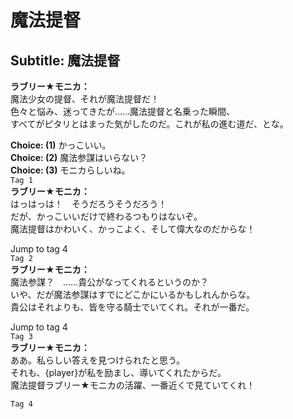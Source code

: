 # 魔法提督

  
## Subtitle: 魔法提督
  
**ラブリー★モニカ：**  
魔法少女の提督、それが魔法提督だ！  
色々と悩み、迷ってきたが……魔法提督と名乗った瞬間、  
すべてがピタリとはまった気がしたのだ。これが私の進む道だ、とな。  
  
**Choice: (1)**  かっこいい。  
**Choice: (2)**  魔法参謀はいらない？  
**Choice: (3)**  モニカらしいね。  
`Tag 1`  
**ラブリー★モニカ：**  
はっはっは！　そうだろうそうだろう！  
だが、かっこいいだけで終わるつもりはないぞ。  
魔法提督はかわいく、かっこよく、そして偉大なのだからな！  
  
Jump to tag 4  
`Tag 2`  
**ラブリー★モニカ：**  
魔法参謀？　……貴公がなってくれるというのか？  
いや、だが魔法参謀はすでにどこかにいるかもしれんからな。  
貴公はそれよりも、皆を守る騎士でいてくれ。それが一番だ。  
  
Jump to tag 4  
`Tag 3`  
**ラブリー★モニカ：**  
ああ。私らしい答えを見つけられたと思う。  
それも、{player}が私を励まし、導いてくれたからだ。  
魔法提督ラブリー★モニカの活躍、一番近くで見ていてくれ！  
  
`Tag 4`  
